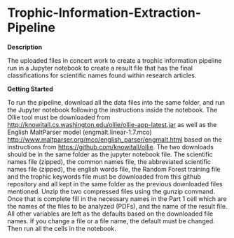 # Trophic-Information-Extraction-Pipeline

**Description**

The uploaded files in concert work to create a trophic information pipeline run in a Jupyter notebook to create a result file that has the final classifications for scientific names found within research articles.

**Getting Started**

To run the pipeline, download all the data files into the same folder, and run the Jupyter notebook following the instructions inside the notebook. The Ollie tool must be downloaded from  http://knowitall.cs.washington.edu/ollie/ollie-app-latest.jar as well as the English MaltParser model (engmalt.linear-1.7.mco) http://www.maltparser.org/mco/english_parser/engmalt.html based on the instructions from https://github.com/knowitall/ollie. The two downloads should be in the same folder as the jupyter notebook file.  The scientific names file (zipped), the common names file, the abbreviated scientific names file (zipped), the english words file, the Random Forest training file and the trophic keywords file must be downloaded from this github repository and all kept in the same folder as the previous downloaded files mentioned. Unzip the two compressed files using the gunzip command. Once that is complete fill in the necessary names in the Part 1 cell which are the names of the files to be analyzed (PDFs), and the name of the result file. All other variables are left as the defaults based on the downloaded file names. If you change a file or a file name, the default must be changed. Then run all the cells in the notebook.

